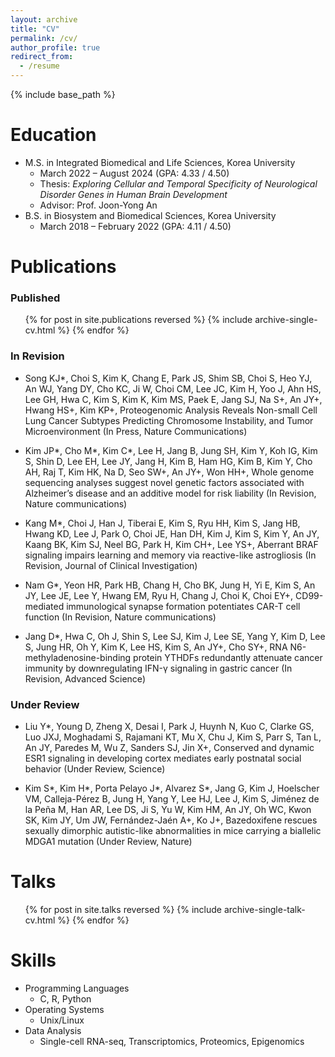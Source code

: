 ```yaml
---
layout: archive
title: "CV"
permalink: /cv/
author_profile: true
redirect_from:
  - /resume
---
```


{% include base_path %}

Education
======
* M.S. in Integrated Biomedical and Life Sciences, Korea University
  * March 2022 – August 2024 (GPA: 4.33 / 4.50)
  * Thesis: *Exploring Cellular and Temporal Specificity of Neurological Disorder Genes in Human Brain Development*  
  * Advisor: Prof. Joon-Yong An
* B.S. in Biosystem and Biomedical Sciences, Korea University
  * March 2018 – February 2022 (GPA: 4.11 / 4.50)

Publications
======
### Published
  <ul>{% for post in site.publications reversed %}
    {% include archive-single-cv.html %}
  {% endfor %}</ul>

### In Revision
* Song KJ*, Choi S, Kim K, Chang E, Park JS, Shim SB, Choi S, Heo YJ, An WJ, Yang DY, Cho KC, Ji W, Choi CM, Lee JC, Kim H, Yoo J, Ahn HS, Lee GH, Hwa C, Kim S, Kim K, Kim MS, Paek E, Jang SJ, Na S+, An JY+, Hwang HS+, Kim KP+, Proteogenomic Analysis Reveals Non-small Cell Lung Cancer Subtypes Predicting Chromosome Instability, and Tumor Microenvironment (In Press, Nature Communications)

* Kim JP*, Cho M*, Kim C*, Lee H, Jang B, Jung SH, Kim Y, Koh IG, Kim S, Shin D, Lee EH, Lee JY, Jang H, Kim B, Ham HG, Kim B, Kim Y, Cho AH, Raj T, Kim HK, Na D, Seo SW+, An JY+, Won HH+, Whole genome sequencing analyses suggest novel genetic factors associated with Alzheimer’s disease and an additive model for risk liability (In Revision, Nature communications)

* Kang M*, Choi J, Han J, Tiberai E, Kim S, Ryu HH, Kim S, Jang HB, Hwang KD, Lee J, Park O, Choi JE, Han DH, Kim J, Kim S, Kim Y, An JY, Kaang BK, Kim SJ, Neel BG, Park H, Kim CH+, Lee YS+, Aberrant BRAF signaling impairs learning and memory via reactive-like astrogliosis (In Revision, Journal of Clinical Investigation)

* Nam G*, Yeon HR, Park HB, Chang H, Cho BK, Jung H, Yi E, Kim S, An JY, Lee JE, Lee Y, Hwang EM, Ryu H, Chang J, Choi K, Choi EY+, CD99-mediated immunological synapse formation potentiates CAR-T cell function (In Revision, Nature communications)

* Jang D*, Hwa C, Oh J, Shin S, Lee SJ, Kim J, Lee SE, Yang Y, Kim D, Lee S, Jung HR, Oh Y, Kim K, Lee HS, Kim S, An JY+, Cho SY+, RNA N6-methyladenosine-binding protein YTHDFs redundantly attenuate cancer immunity by downregulating IFN-γ signaling in gastric cancer (In Revision, Advanced Science)

### Under Review
* Liu Y*, Young D, Zheng X, Desai I, Park J, Huynh N, Kuo C, Clarke GS, Luo JXJ, Moghadami S, Rajamani KT, Mu X, Chu J, Kim S, Parr S, Tan L, An JY, Paredes M, Wu Z, Sanders SJ, Jin X+, Conserved and dynamic ESR1 signaling in developing cortex mediates early postnatal social behavior (Under Review, Science)

* Kim S*, Kim H*, Porta Pelayo J*, Alvarez S*, Jang G, Kim J, Hoelscher VM, Calleja-Pérez B, Jung H, Yang Y, Lee HJ, Lee J, Kim S, Jiménez de la Peña M, Han AR, Lee DS, Ji S, Yu W, Kim HM, An JY, Oh WC, Kwon SK, Kim JY, Um JW, Fernández-Jaén A+, Ko J+, Bazedoxifene rescues sexually dimorphic autistic-like abnormalities in mice carrying a biallelic MDGA1 mutation (Under Review, Nature)
  
Talks
======
  <ul>{% for post in site.talks reversed %}
    {% include archive-single-talk-cv.html  %}
  {% endfor %}</ul>
  
Skills
======
* Programming Languages
  * C, R, Python
* Operating Systems
  * Unix/Linux
* Data Analysis
  * Single-cell RNA-seq, Transcriptomics, Proteomics, Epigenomics

